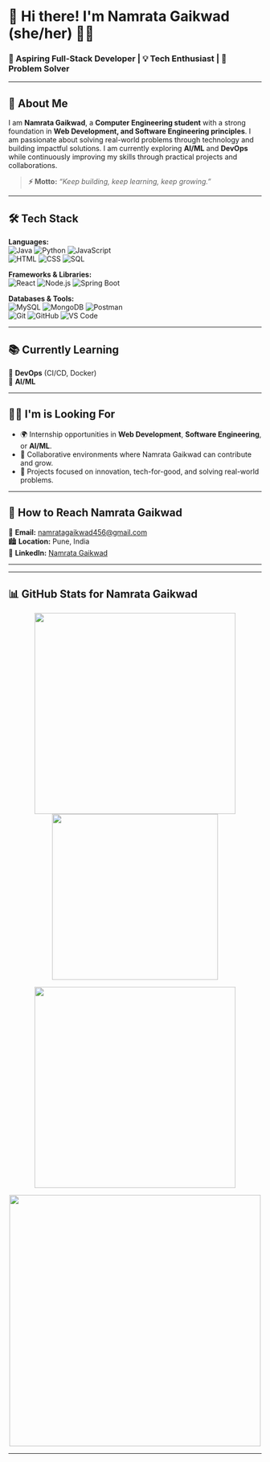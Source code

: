 # 👋 Hi there! I'm **Namrata Gaikwad** (she/her) 👩‍💻  
### 🚀 Aspiring Full-Stack Developer | 💡 Tech Enthusiast | 🎯 Problem Solver  

---

## 🌸 About Me  
I am **Namrata Gaikwad**, a **Computer Engineering student** with a strong foundation in **Web Development, and Software Engineering principles**. I am passionate about solving real-world problems through technology and building impactful solutions. I am currently exploring **AI/ML** and **DevOps** while continuously improving my skills through practical projects and collaborations.

> **⚡ Motto:** _“Keep building, keep learning, keep growing.”_

---

## 🛠️ Tech Stack  
**Languages:**  
![Java](https://img.shields.io/badge/-Java-orange?style=flat-square&logo=java) ![Python](https://img.shields.io/badge/-Python-yellow?style=flat-square&logo=python) ![JavaScript](https://img.shields.io/badge/-JavaScript-black?style=flat-square&logo=javascript)  
![HTML](https://img.shields.io/badge/-HTML5-E34F26?style=flat-square&logo=html5) ![CSS](https://img.shields.io/badge/-CSS3-1572B6?style=flat-square&logo=css3) ![SQL](https://img.shields.io/badge/-SQL-blue?style=flat-square&logo=sqlite)

**Frameworks & Libraries:**  
![React](https://img.shields.io/badge/-React-61DAFB?style=flat-square&logo=react) ![Node.js](https://img.shields.io/badge/-Node.js-339933?style=flat-square&logo=node.js) ![Spring Boot](https://img.shields.io/badge/-SpringBoot-brightgreen?style=flat-square&logo=spring)

**Databases & Tools:**  
![MySQL](https://img.shields.io/badge/-MySQL-blue?style=flat-square&logo=mysql) ![MongoDB](https://img.shields.io/badge/-MongoDB-brightgreen?style=flat-square&logo=mongodb) ![Postman](https://img.shields.io/badge/-Postman-orange?style=flat-square&logo=postman)  
![Git](https://img.shields.io/badge/-Git-F05032?style=flat-square&logo=git) ![GitHub](https://img.shields.io/badge/-GitHub-181717?style=flat-square&logo=github) ![VS Code](https://img.shields.io/badge/-VSCode-007ACC?style=flat-square&logo=visual-studio-code)

---

## 📚 Currently Learning  
🌟 **DevOps** (CI/CD, Docker)  
🌟 **AI/ML**   


---

## 👩‍💼 I'm is Looking For  
- 🌍 Internship opportunities in **Web Development**, **Software Engineering**, or **AI/ML**.  
- 🤝 Collaborative environments where Namrata Gaikwad can contribute and grow.  
- 🔧 Projects focused on innovation, tech-for-good, and solving real-world problems.

---

## 💌 How to Reach Namrata Gaikwad  
📧 **Email:** namratagaikwad456@gmail.com  
🏙️ **Location:** Pune, India  
💼 **LinkedIn:** [Namrata Gaikwad](https://www.linkedin.com/in/namratagaikwad/)  

---


---

## 📊 GitHub Stats for Namrata Gaikwad  

<p align="center">
  <img src="https://github-readme-stats.vercel.app/api?username=NamrataGaikwad25&show_icons=true&theme=tokyonight" width="400" />
  <img src="https://github-readme-stats.vercel.app/api/top-langs/?username=NamrataGaikwad25&layout=compact&theme=tokyonight" width="330" />
</p>

<p align="center">
  <img src="https://github-readme-streak-stats.herokuapp.com/?user=NamrataGaikwad25&theme=tokyonight" width="400"/>
</p>

<p align="center">
  <img src="https://github-profile-trophy.vercel.app/?username=NamrataGaikwad25&theme=tokyonight&no-frame=true&row=1" width="500"/>
</p>

---

